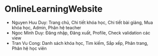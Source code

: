 # OnlineLearningWebsite
- Nguyen Huu Duy: Trang chủ, Chi tiết khóa học, Chi tiết bài giảng, Mua khóa học, Admin, Phân hệ teacher
- Ngoc Minh Duy: Đăng nhập, Đăng xuất, Profile, Check validation các view
- Tran Vu Cong: Danh sách khóa học, Tìm kiếm, Sắp xếp, Phân trang, Phân hệ học viên
